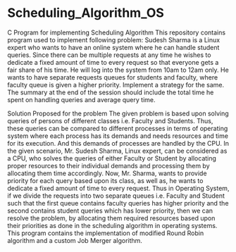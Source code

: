 # Scheduling_Algorithm_OS
C Program for implementing Scheduling Algorithm
This repository contains program used to implement following problem</b>:
Sudesh Sharma is a Linux expert who wants to have an online system where he can handle student queries.
Since there can be multiple requests at any time he wishes to dedicate a fixed amount of time to every request so that everyone gets a fair share of his time.
He will log into the system from 10am to 12am only. 
He wants to have separate requests queues for students and faculty, where faculty queue is given a higher priority. 
Implement a strategy for the same. The summary at the end of the session should include the total time he spent on handling queries and average query time.



 Solution Proposed for the problem
The given problem is based upon solving queries of persons
of different classes i.e. Faculty and Students. Thus, these queries can be compared 
to different processes in terms of operating system where each process has its demands and needs resources and time for its execution. 
And this demands of processes are handled by the CPU. In the given scenario, Mr. Sudesh Sharma, Linux expert, can be considered as a CPU,
who solves the queries of either Faculty or Student by allocating proper resources to their individual demands and processing them by
 allocating them time accordingly. Now, Mr. Sharma, wants to provide priority for each query based upon its class, as well as, he wants to dedicate a
fixed amount of time to every request. Thus in Operating System, if we divide the requests into two separate queues
i.e. Faculty and Student such that the first queue contains faculty queries has higher priority and the second contains 
student queries which has lower priority, then we can resolve the problem, by allocating them required resources based upon their priorities as 
done in the scheduling algorithm in operating systems.
This program contains the implementation of modified Round Robin algorithm and a custom Job Merger algorithm.
